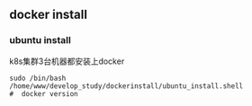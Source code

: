 ## docker install 


### ubuntu install 

k8s集群3台机器都安装上docker

```shell
sudo /bin/bash /home/www/develop_study/dockerinstall/ubuntu_install.shell
#  docker version
```


